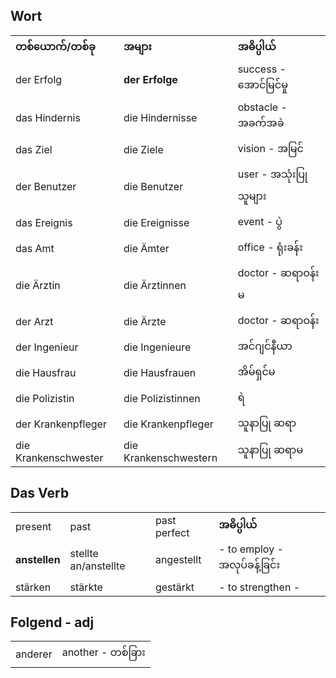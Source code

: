 Wort
---

|   |   |    |
|---|---|---|
| **တစ်ယောက်/တစ်ခု** | **အများ** | **အဓိပ္ပါယ်** |
| der Erfolg | **der Erfolge** | success - အောင်မြင်မှု |
| das Hindernis | die Hindernisse | obstacle - အခက်အခဲ |
| das Ziel | die Ziele | vision - အမြင်
| der Benutzer | die Benutzer | user - အသုံးပြုသူများ
| das Ereignis | die Ereignisse | event  - ပွဲ
| das Amt | die Ämter | office - ရုံးခန်း
| die Ärztin | die Ärztinnen | doctor - ဆရာဝန်းမ
|  der Arzt | die Ärzte | doctor - ဆရာဝန်း 
| der Ingenieur | die Ingenieure | အင်ဂျင်နီယာ
| die Hausfrau | die Hausfrauen | အိမ်ရှင်မ
| die Polizistin | die Polizistinnen |  ရဲ
| der Krankenpfleger | die Krankenpfleger |  သူနာပြု ဆရာ
| die Krankenschwester | die Krankenschwestern |   သူနာပြု ဆရာမ


Das Verb
---
|   |   |   |  |
|---|---|---|---|
| present | past | past perfect |**အဓိပ္ပါယ်** |
| **anstellen** | stellte an/anstellte | angestellt | - to employ - အလုပ်ခန့်ခြင်း
| stärken | stärkte | gestärkt | - to strengthen - 





Folgend - adj
---
|   |   | 
|---|---|
| anderer | another - တစ်ခြား
